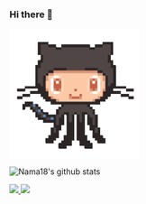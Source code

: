 ### Hi there 👋

<!--
**Nama18/Nama18** is a ✨ _special_ ✨ repository because its `README.md` (this file) appears on your GitHub profile.

Here are some ideas to get you started:

- 🔭 I’m currently working on ...
- 🌱 I’m currently learning ...
- 👯 I’m looking to collaborate on ...
- 🤔 I’m looking for help with ...
- 💬 Ask me about ...
- 📫 How to reach me: ...
- 😄 Pronouns: ...
- ⚡ Fun fact: ...
-->
<img align='center' src="https://raw.githubusercontent.com/iCharlesZ/FigureBed/master/img/octocat.gif" width="230">

![Nama18's github stats](https://github-readme-stats.vercel.app/api?username=Nama18&hide=contribs,prs&count_private=true&show_icons=true)

<a href="https://github.com/iCharlesZ">
  <img src="https://img.shields.io/github/followers/Nama18">
</a>
<a href="https://github.com/iCharlesZ">
   <img src="https://komarev.com/ghpvc/?username=Nama18">
</a>

